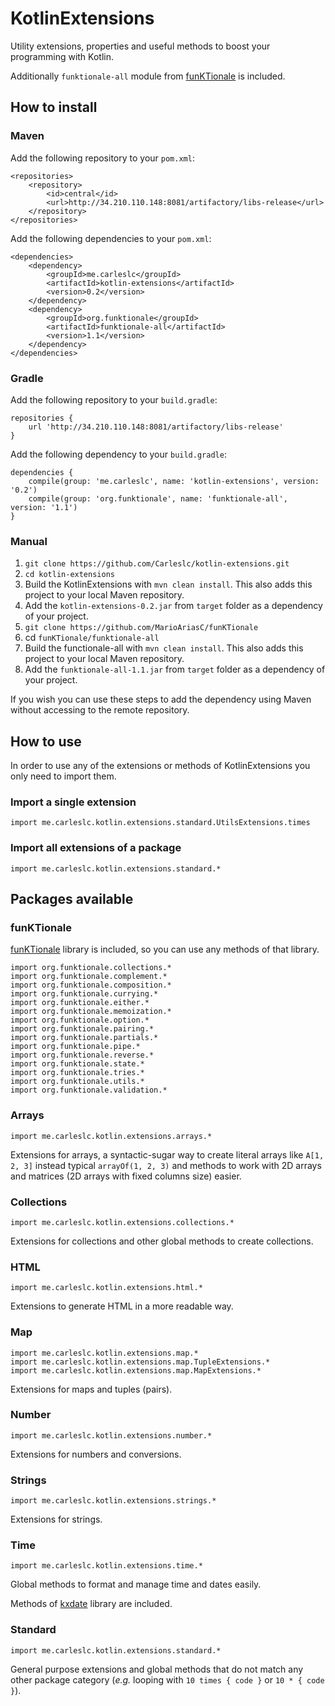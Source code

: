 # KotlinExtensions
Utility extensions, properties and useful methods to boost your programming with Kotlin.

Additionally `funktionale-all` module from [funKTionale](https://github.com/MarioAriasC/funKTionale) is included.

## How to install

### Maven
Add the following repository to your `pom.xml`:
```
<repositories>
    <repository>
        <id>central</id>
        <url>http://34.210.110.148:8081/artifactory/libs-release</url>
    </repository>
</repositories>
```

Add the following dependencies to your `pom.xml`:
```
<dependencies>
    <dependency>
        <groupId>me.carleslc</groupId>
        <artifactId>kotlin-extensions</artifactId>
        <version>0.2</version>
    </dependency>
    <dependency>
        <groupId>org.funktionale</groupId>
        <artifactId>funktionale-all</artifactId>
        <version>1.1</version>
    </dependency>
</dependencies>
```

### Gradle

Add the following repository to your `build.gradle`:

```
repositories {
    url 'http://34.210.110.148:8081/artifactory/libs-release'
}
```

Add the following dependency to your `build.gradle`:
```
dependencies {
    compile(group: 'me.carleslc', name: 'kotlin-extensions', version: '0.2')
    compile(group: 'org.funktionale', name: 'funktionale-all', version: '1.1')
}
```

### Manual

1. `git clone https://github.com/Carleslc/kotlin-extensions.git`
2. `cd kotlin-extensions`
3. Build the KotlinExtensions with `mvn clean install`. This also adds this project to your local Maven repository.
4. Add the `kotlin-extensions-0.2.jar` from `target` folder as a dependency of your project.
5. `git clone https://github.com/MarioAriasC/funKTionale`
6. cd `funKTionale/funktionale-all`
7. Build the functionale-all with `mvn clean install`. This also adds this project to your local Maven repository.
8. Add the `funktionale-all-1.1.jar` from `target` folder as a dependency of your project.

If you wish you can use these steps to add the dependency using Maven without accessing to the remote repository.

## How to use

In order to use any of the extensions or methods of KotlinExtensions you only need to import them.

### Import a single extension
`import me.carleslc.kotlin.extensions.standard.UtilsExtensions.times`

### Import all extensions of a package
`import me.carleslc.kotlin.extensions.standard.*`

## Packages available

### funKTionale
[funKTionale](https://github.com/MarioAriasC/funKTionale) library is included, so you can use any methods of that library.

```
import org.funktionale.collections.*
import org.funktionale.complement.*
import org.funktionale.composition.*
import org.funktionale.currying.*
import org.funktionale.either.*
import org.funktionale.memoization.*
import org.funktionale.option.*
import org.funktionale.pairing.*
import org.funktionale.partials.*
import org.funktionale.pipe.*
import org.funktionale.reverse.*
import org.funktionale.state.*
import org.funktionale.tries.*
import org.funktionale.utils.*
import org.funktionale.validation.*
```

### Arrays
`import me.carleslc.kotlin.extensions.arrays.*`

Extensions for arrays, a syntactic-sugar way to create literal arrays like `A[1, 2, 3]` instead typical `arrayOf(1, 2, 3)`
and methods to work with 2D arrays and matrices (2D arrays with fixed columns size) easier.

### Collections
`import me.carleslc.kotlin.extensions.collections.*`

Extensions for collections and other global methods to create collections.

### HTML
`import me.carleslc.kotlin.extensions.html.*`

Extensions to generate HTML in a more readable way.

### Map
```
import me.carleslc.kotlin.extensions.map.*
import me.carleslc.kotlin.extensions.map.TupleExtensions.*
import me.carleslc.kotlin.extensions.map.MapExtensions.*
```

Extensions for maps and tuples (pairs).

### Number
`import me.carleslc.kotlin.extensions.number.*`

Extensions for numbers and conversions.

### Strings
`import me.carleslc.kotlin.extensions.strings.*`

Extensions for strings.

### Time
`import me.carleslc.kotlin.extensions.time.*`

Global methods to format and manage time and dates easily.

Methods of [kxdate](https://github.com/yole/kxdate) library are included.

### Standard
`import me.carleslc.kotlin.extensions.standard.*`

General purpose extensions and global methods that do not match any other package category (_e.g._ looping with `10 times { code }` or `10 * { code }`).
